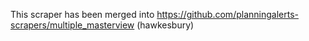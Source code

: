 This scraper has been merged into https://github.com/planningalerts-scrapers/multiple_masterview (hawkesbury)

